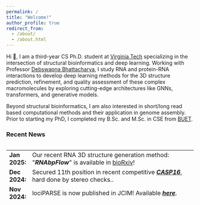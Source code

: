 ```yaml
---
permalink: /
title: "Welcome!"
author_profile: true
redirect_from: 
  - /about/
  - /about.html
---
```


Hi 👋, I am a third-year CS Ph.D. student at [Virginia Tech](https://www.vt.edu) specializing in the intersection of structural bioinformatics and deep learning. Working with Professor [Debswapna Bhattacharya](https://people.cs.vt.edu/dbhattacharya/), I study RNA and protein-RNA interactions to develop deep learning methods for the 3D structure prediction, refinement, and quality assessment of these complex macromolecules by exploring cutting-edge architectures like GNNs, transformers, and generative models. 

Beyond structural bioinformatics, I am also interested in short/long read based computational methods and their application in genome assembly. Prior to starting my PhD, I completed my B.Sc. and M.Sc. in CSE from [BUET](https://www.buet.ac.bd/web/#/).
 
### **Recent News**

<style>
table, tr, td {
    border: none;
}
</style>
<div style="height:150px;overflow:auto;border:0px;border-collapse: collapse;" >
<table  border="none" style="border:0px;border-collapse: collapse;" rules="none" >
	<colgroup>
       <col span="1" style="width: 12%;">
       <col span="1" style="width: 88%;">
	</colgroup>


<tr>
	<td> <b> Jan 2025: </b> </td> 
	<td> Our recent RNA 3D structure generation method: "<b><i>RNAbpFlow</i></b>" is available in <a href="https://www.biorxiv.org/content/10.1101/2025.01.24.634669v1">bioRxiv</a>!</td>
	
</tr>

<tr>
	<td> <b> Dec 2024: </b> </td> 
	<td> Secured 11th position in recent competitive <b><i><a href="https://predictioncenter.org/casp16/index.cgi">CASP16</a></i></b>, hard done by stereo checks..</td>
	
</tr>

<tr>
	<td> <b> Nov 2024: </b> </td> 
	<td> lociPARSE is now published in JCIM! Available <b><i><a href="https://pubs.acs.org/doi/10.1021/acs.jcim.4c01621?fig=fig1&ref=pdf">here</a></i></b>.</td>
	
</tr>

<tr>
	<td> <b> July 2024: </b> </td> 
	<td> Presented our work lociPARSE as a poster with a flash talk in the iRNA track at <b><i><a href="https://www.iscb.org/ismb2024/programme-schedule/posters">ISMB 2024</a></i></b>.</td>
	
</tr>

<tr>
	<td> <b> July 2024: </b> </td> 
	<td> Published my first paper as a PhD student! Title: "The landscape of RNA 3D structure modeling with transformer networks”. Available <b><i><a href="https://doi.org/10.1093/biomethods/bpae047">here</a></i></b>. </td>
	
</tr>

<tr>
	<td> <b> Jan 2024: </b> </td> 
	<td> Our paper titled: "EquiPNAS: improved protein-nucleic acid binding site prediction using protein-language-model-informed equivariant deep graph neural networks" is accepted in <b><i><a href="https://doi.org/10.1093/nar/gkae039">NAR</a></i></b>. </td>
	
</tr>

<tr>
	<td> <b> Nov 2023: </b> </td> 
	<td> Our recent paper titled: "lociPARSE: a locality-aware invariant point attention model for scoring RNA 3D structures" is available in <a href="https://www.biorxiv.org/content/10.1101/2023.11.04.565599v1">bioRxiv</a>.</td>

</tr>
 
 <tr>
	 <td> <b> Aug 2022: </b> </td>
	 <td> Excited to join <a href="https://people.cs.vt.edu/dbhattacharya/">Bhattacharya Lab</a> to start my PhD journey!</td>
  
</tr>

</table>
